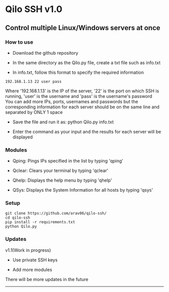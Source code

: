 # <b>Qilo SSH v1.0</b>

## Control multiple Linux/Windows servers at once

### How to use
* Download the github repository

* In the same directory as the Qilo.py file, create a txt file such as info.txt

* In info.txt, follow this format to specify the required information
```
192.168.1.13 22 user pass
```
Where '192.168.1.13' is the IP of the server, '22' is the port on which SSH is running, 'user' is the username and 'pass' is the username's password
<br>
You can add more IPs, ports, usernames and passwords but the corresponding information for each server should be on the same line and separated by ONLY 1 space

* Save the file and run it as: python Qilo.py info.txt

* Enter the command as your input and the results for each server will be displayed

### Modules

* Qping: Pings IPs specified in the list by typing 'qping' 

* Qclear: Clears your terminal by typing 'qclear' 

* Qhelp: Displays the help menu by typing 'qhelp'

* QSys: Displays the System Information for all hosts by typing 'qsys' 

### Setup

```
git clone https://github.com/arav06/qilo-ssh/
cd qilo-ssh
pip install -r requirements.txt
python Qilo.py
```

### Updates

v1.1(Work in progress)

* Use private SSH keys

* Add more modules

There will be more updates in the future

****

